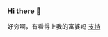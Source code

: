 ### Hi there 👋

好穷啊，有看得上我的富婆吗
[支持](https://raw.githubusercontent.com/tom-snow/test/master/7DFC00C9-5980-41DF-BA8A-557F459B0A13.jpeg)

<!--
**tom-snow/tom-snow** is a ✨ _special_ ✨ repository because its `README.md` (this file) appears on your GitHub profile.

Here are some ideas to get you started:

- 🔭 I’m currently working on ...
- 🌱 I’m currently learning ...
- 👯 I’m looking to collaborate on ...
- 🤔 I’m looking for help with ...
- 💬 Ask me about ...
- 📫 How to reach me: ...
- 😄 Pronouns: ...
- ⚡ Fun fact: ...
-->
